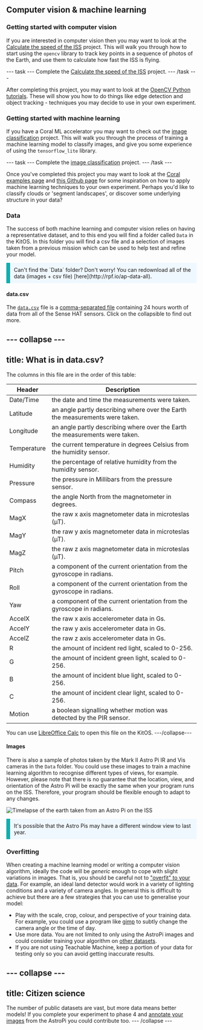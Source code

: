 ## Computer vision & machine learning

### Getting started with computer vision

If you are interested in computer vision then you may want to look at the [Calculate the speed of the ISS](https://projects.raspberrypi.org/en/projects/astropi-iss-speed/4) project. This will walk you through how to start using the `opencv` library to track key points in a sequence of photos of the Earth, and use them to calculate how fast the ISS is flying.

--- task ---
Complete the [Calculate the speed of the ISS](https://projects.raspberrypi.org/en/projects/astropi-iss-speed/4) project.
--- /task ---

After completing this project, you may want to look at the [OpenCV Python tutorials](https://docs.opencv.org/4.x/d6/d00/tutorial_py_root.html). These will show you how to do things like edge detection and object tracking - techniques you may decide to use in your own experiment.

### Getting started with machine learning

If you have a Coral ML accelerator you may want to check out the [image classification](https://projects.raspberrypi.org/en/projects/image-id-coral/2) project. This will walk you through the process of training a machine learning model to classify images, and give you some experience of using the `tensorflow_lite` library.

--- task ---
Complete the [image classification](https://projects.raspberrypi.org/en/projects/image-id-coral/2) project.
--- /task ---

Once you've completed this project you may want to look at the [Coral examples page](https://coral.ai/examples/) and [this Github page](https://github.com/robmarkcole/satellite-image-deep-learning#datasets) for some inspiration on how to apply machine learning techniques to your own experiment. Perhaps you'd like to classify clouds or 'segment landscapes', or discover some underlying structure in your data?

### Data

The success of both machine learning and computer vision relies on having a representative dataset, and to this end you will find a folder called `Data` in the KitOS. In this folder you will find a csv file and a selection of images taken from a previous mission which can be used to help test and refine your model.

<p style="border-left: solid; border-width:10px; border-color: #0faeb0; background-color: aliceblue; padding: 10px;">
Can't find the `Data` folder? Don't worry! You can redownload all of the data (images + csv file) [here](http://rpf.io/ap-data-all).
</p>

#### data.csv

The [`data.csv`](http://rpf.io/ap-sample-data) file is a [comma-separated file](https://simple.wikipedia.org/wiki/Comma-separated_values) containing 24 hours worth of data from all of the Sense HAT sensors. Click on the collapsible to find out more.

--- collapse ---
---
title: What is in data.csv?
---
The columns in this file are in the order of this table:

| Header | Description |
| ---    | --- |
| Date/Time | the date and time the measurements were taken. |
| Latitude | an angle partly describing where over the Earth the measurements were taken. |
| Longitude | an angle partly describing where over the Earth the measurements were taken. |
| Temperature | the current temperature in degrees Celsius from the humidity sensor. |
| Humidity | the percentage of relative humidity from the humidity sensor. |
| Pressure | the pressure in Millibars from the pressure sensor. |
| Compass | the angle North from the magnetometer in degrees. |
| MagX | the raw x axis magnetometer data in microteslas (µT). |
| MagY | the raw y axis magnetometer data in microteslas (µT). |
| MagZ | the raw z axis magnetometer data in microteslas (µT). | 
| Pitch | a component of the current orientation from the gyroscope in radians. |
| Roll | a component of the current orientation from the gyroscope in radians. |
| Yaw | a component of the current orientation from the gyroscope in radians. |
| AccelX | the raw x axis accelerometer data in Gs. |
| AccelY | the raw y axis accelerometer data in Gs. |
| AccelZ | the raw z axis accelerometer data in Gs. | 
| R | the amount of incident red light, scaled to 0-256. | 
| G | the amount of incident green light, scaled to 0-256. | 
| B | the amount of incident blue light, scaled to 0-256. | 
| C |  the amount of incident clear light, scaled to 0-256. | 
| Motion | a boolean signalling whether motion was detected by the PIR sensor. | 

You can use [LibreOffice Calc](https://www.libreoffice.org/discover/calc/) to open this file on the KitOS. 
---/collapse---

#### Images

There is also a sample of photos taken by the Mark II Astro Pi IR and Vis cameras in the `Data` folder. You could use these images to train a machine learning algorithm to recognise different types of views, for example. However, please note that there is no guarantee that the location, view, and orientation of the Astro Pi will be exactly the same when your program runs on the ISS. Therefore, your program should be flexible enough to adapt to any changes.

![Timelapse of the earth taken from an Astro Pi on the ISS](images/astrocmp-2021.gif)

<p style="border-left: solid; border-width:10px; border-color: #0faeb0; background-color: aliceblue; padding: 10px;">
It's possible that the Astro Pis may have a different window view to last year.
</p>

### Overfitting

When creating a machine learning model or writing a computer vision algorithm, ideally the code will be _generic_ enough to cope with slight variations in images. That is, you should be careful not to ["overfit" to your data](https://www.tensorflow.org/tutorials/keras/overfit_and_underfit). For example, an ideal land detector would work in a variety of lighting conditions and a variety of camera angles. In general this is difficult to achieve but there are a few strategies that you can use to generalise your model:

- Play with the scale, crop, colour, and perspective of your training data. For example, you could use a program like [gimp](https://www.gimp.org/) to subtly change the camera angle or the time of day.
- Use more data. You are not limited to only using the AstroPi images and could consider training your algorithm on [other datasets](https://github.com/Seyed-Ali-Ahmadi/Awesome_Satellite_Benchmark_Datasets).
- If you are not using Teachable Machine, keep a portion of your data for testing only so you can avoid getting inaccurate results.

--- collapse ---
---
title: Citizen science
---
The number of public datasets are vast, but more data means better models! If you complete your experiment to phase 4 and [annotate your images](https://github.com/robmarkcole/satellite-image-deep-learning#annotation-tools-with-geo-features) from the AstroPi you could contribute too.
--- /collapse ---
